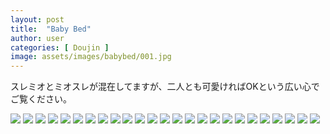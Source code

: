 ```yaml
---
layout: post
title:  "Baby Bed"
author: user
categories: [ Doujin ]
image: assets/images/babybed/001.jpg
---
```


スレミオとミオスレが混在してますが、二人とも可愛ければOKという広い心でご覧ください。

![](../assets/images/babybed/001.jpg)
![](../assets/images/babybed/002.png)
![](../assets/images/babybed/003.png)
![](../assets/images/babybed/004.png)
![](../assets/images/babybed/005.png)
![](../assets/images/babybed/006.png)
![](../assets/images/babybed/007.png)
![](../assets/images/babybed/008.png)
![](../assets/images/babybed/009.png)
![](../assets/images/babybed/010.png)
![](../assets/images/babybed/011.png)
![](../assets/images/babybed/012.png)
![](../assets/images/babybed/013.png)
![](../assets/images/babybed/014.png)
![](../assets/images/babybed/015.png)
![](../assets/images/babybed/016.png)
![](../assets/images/babybed/017.png)
![](../assets/images/babybed/018.png)
![](../assets/images/babybed/019.png)
![](../assets/images/babybed/020.png)
![](../assets/images/babybed/021.png)
![](../assets/images/babybed/022.png)
![](../assets/images/babybed/023.png)
![](../assets/images/babybed/024.png)
![](../assets/images/babybed/025.png)
